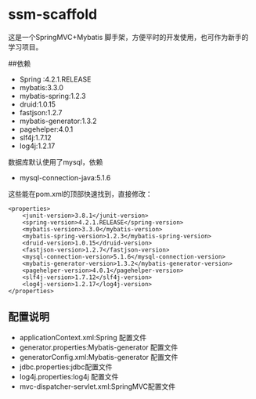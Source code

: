 # ssm-scaffold
这是一个SpringMVC+Mybatis 脚手架，方便平时的开发使用，也可作为新手的学习项目。

##依赖
 - Spring :4.2.1.RELEASE
 - mybatis:3.3.0
 - mybatis-spring:1.2.3
 - druid:1.0.15
 - fastjson:1.2.7
 - mybatis-generator:1.3.2
 - pagehelper:4.0.1
 - slf4j:1.7.12
 - log4j:1.2.17

数据库默认使用了mysql，依赖
 - mysql-connection-java:5.1.6

这些能在pom.xml的顶部快速找到，直接修改：

	<properties>
        <junit-version>3.8.1</junit-version>
        <spring-version>4.2.1.RELEASE</spring-version>
        <mybatis-version>3.3.0</mybatis-version>
        <mybatis-spring-version>1.2.3</mybatis-spring-version>
        <druid-version>1.0.15</druid-version>
        <fastjson-version>1.2.7</fastjson-version>
        <mysql-connection-version>5.1.6</mysql-connection-version>
        <mybatis-generator-version>1.3.2</mybatis-generator-version>
        <pagehelper-version>4.0.1</pagehelper-version>
        <slf4j-version>1.7.12</slf4j-version>
        <log4j-version>1.2.17</log4j-version>
    </properties>

## 配置说明
 - applicationContext.xml:Spring 配置文件
 - generator.properties:Mybatis-generator 配置文件
 - generatorConfig.xml:Mybatis-generator 配置文件
 - jdbc.properties:jdbc配置文件
 - log4j.properties:log4j 配置文件
 - mvc-dispatcher-servlet.xml:SpringMVC配置文件

